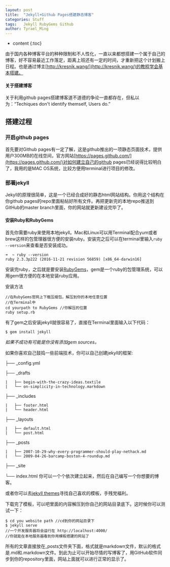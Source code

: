```yaml
---
layout:	post
title:	"Jekyll+Github Pages搭建静态博客"
categories: Stuff
tags:	Jekyll RubyGems Github
author:	Tyrael_Ming
---
```


* content
{:toc}

由于国内各种博客平台的种种限制和不人性化，一直以来都想搭建一个属于自己的博客，好不容易最近工作落定，距离上班还有一定的时间，才重新把这个计划搬上日程。也是通过博主[http://kresnik.wang/](http://kresnik.wang/)的教程学会基本搭建。

#### 关于搭建博客
关于利用github pages搭建博客道不道德的争论一直都存在，但私以为：“Techiques don't identify themself, Users do.”

## 搭建过程

### 开启github pages

首先要对Github pages有一定了解，这是github推出的一项静态页面技术，提供用户300MB的在线空间，官方网站[https://pages.github.com/](https://pages.github.com/)对如何建立自己的github pages已经说得比较明白了，我用的是MAC OS系统，比较方便用terminal进行项目的修改。

### 部署jekyll

Jekyll的原理很简单，这是一个已经合成好的静态html网站结构。你用这个结构在你github pages的repo里面粘帖好所有文件。再把更新完的本地repo推送到GitHub的master branch里面，你的网站就更新建设完毕了。

#### 安装Ruby和RubyGems

首先你需要ruby来使用本地jekyll。Mac和Linux可以用Terminal配合yum或者brew这样的包管理器很方便的安装ruby。安装完之后可以在terminal里输入`ruby --version`来查看是否安装成功。
```
➜  ~ ruby --version
ruby 2.3.3p222 (2016-11-21 revision 56859) [x86_64-darwin16]
```
安装完ruby，之后就是要安装[RubyGems](https://rubygems.org/pages/download)，gem是一个ruby的包管理系统，可以用gem很方便的在本地安装ruby应用。

安装方法
```
//在RubyGems官网上下载压缩包，解压到你的本地任意位置
//在Terminal中
cd yourpath to RubyGems //你解压的位置
ruby setup.rb
```
有了gem之后安装jekyll就很容易了，直接在Terminal里面输入以下代码：
```
$ gem install jekyll
```
*如果不成功有可能是你没有添加gem sources。*

如果你喜欢自己鼓捣一些前端技术，你可以自己创建jekyll的框架:

├── _config.yml   

├── _drafts
```
|   ├── begin-with-the-crazy-ideas.textile
|   └── on-simplicity-in-technology.markdown
```
├── _includes
```
|   ├── footer.html
|   └── header.html
```
├── _layouts
```
|   ├── default.html
|   └── post.html
```
├── _posts
```
|   ├── 2007-10-29-why-every-programmer-should-play-nethack.md
|   └── 2009-04-26-barcamp-boston-4-roundup.md
```
├── _site

└── index.html
你可以一个个依次建立起来，然后在自己编写一个你想要的博客。

或者你可以去[jekyll themes](http://jekyllthemes.org/)寻找自己喜欢的模板，手残党福利。

下载完了模板，可以吧里面的内容解压到你自己的网站目录底下。这时候你可以测试一下：
```
$ cd you website path //cd到你的网站目录下
$ jekyll serve
//一个开发服务器将会运行在 http://localhost:4000/
//你就能在本地服务器看到你用模板搭建的网站了
```
所有的文章直接放在_posts文件夹下面，格式就是markdown文件，默认的格式是.md和.markdown文件。到此为止可以开始尽情的写博客了，用GitHub软件同步到你的repository里面，网站上面就可以进行正常的显示了。

